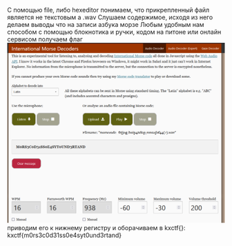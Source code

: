 С помощью file, либо hexeditor понимаем, что прикрепленный файл является не текстовым а .wav
Слушаем содержимое, исходя из него делаем выводы что на записи азбука морзе
Любым удобным нам способом с помощью блокнотика и ручки, кодом на питоне или онлайн сервисом получаем флаг ![](image.png) приводим его к нижнему регистру и оборачиваем в kxctf{}: kxctf{m0rs3c0d31ss0e4syt0und3rtand}